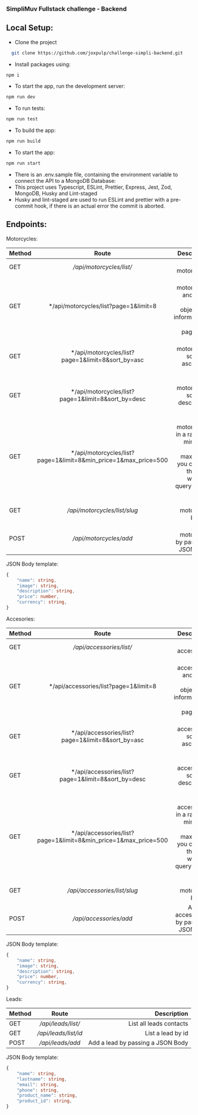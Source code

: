 ### SimpliMuv Fullstack challenge - Backend

## Local Setup:

- Clone the project

```bash
  git clone https://github.com/joxpulp/challenge-simpli-backend.git
```

- Install packages using:

```bash
npm i
```

- To start the app, run the development server:

```bash
npm run dev
```

- To run tests:

```bash
npm run test
```

- To build the app:

```bash
npm run build
```

- To start the app:

```bash
npm run start
```

- There is an .env.sample file, containing the environment variable to connect the API to a MongoDB Database:
- This project uses Typescript, ESLint, Prettier, Express, Jest, Zod, MongoDB, Husky and Lint-staged
- Husky and lint-staged are used to run ESLint and prettier with a pre-commit hook, if there is an actual error the commit is aborted.

## Endpoints:

Motorcycles:

| Method |                              Route                               |                                                                                                 Description |
| ------ | :--------------------------------------------------------------: | ----------------------------------------------------------------------------------------------------------: |
| GET    |                     _/api/motorcycles/list/_                     |                                                                                        List all motorcycles |
| GET    |              \*/api/motorcycles/list?page=1&limit=8              |                         List all motorcycles and also a paging object with informatation to do a pagination |
| GET    |        \*/api/motorcycles/list?page=1&limit=8&sort_by=asc        |                                                              List all motorcycles sorted in ascending order |
| GET    |       \*/api/motorcycles/list?page=1&limit=8&sort_by=desc        |                                                             List all motorcycles sorted in descending order |
| GET    | \*/api/motorcycles/list?page=1&limit=8&min_price=1&max_price=500 | Filters motorcycles in a range of min_price and max_price, you can use this filter with one query param too |
| GET    |                   _/api/motorcycles/list/slug_                   |                                                                                   List a motorcycle by slug |
| POST   |                      _/api/motorcycles/add_                      |                                                                    Adds a motorcycle by passing a JSON Body |

JSON Body template:

```Typescript
{
    "name": string,
    "image": string,
    "description": string,
    "price": number,
    "currency": string,
}
```

Accesories:

| Method |                              Route                               |                                                                                                 Description |
| ------ | :--------------------------------------------------------------: | ----------------------------------------------------------------------------------------------------------: |
| GET    |                     _/api/accessories/list/_                     |                                                                                        List all accessories |
| GET    |              \*/api/accessories/list?page=1&limit=8              |                         List all accessories and also a paging object with informatation to do a pagination |
| GET    |        \*/api/accessories/list?page=1&limit=8&sort_by=asc        |                                                              List all accessories sorted in ascending order |
| GET    |       \*/api/accessories/list?page=1&limit=8&sort_by=desc        |                                                             List all accessories sorted in descending order |
| GET    | \*/api/accessories/list?page=1&limit=8&min_price=1&max_price=500 | Filters accessories in a range of min_price and max_price, you can use this filter with one query param too |
| GET    |                   _/api/accessories/list/slug_                   |                                                                                   List a motorcycle by slug |
| POST   |                      _/api/accessories/add_                      |                                                                  Adds an accessesory by passing a JSON Body |

JSON Body template:

```Typescript
{
    "name": string,
    "image": string,
    "description": string,
    "price": number,
    "currency": string,
}
```

Leads:

| Method |        Route         |                       Description |
| ------ | :------------------: | --------------------------------: |
| GET    |  _/api/leads/list/_  |           List all leads contacts |
| GET    | _/api/leads/list/id_ |                 List a lead by id |
| POST   |   _/api/leads/add_   | Add a lead by passing a JSON Body |

JSON Body template:

```Typescript
{
    "name": string,
    "lastname": string,
    "email": string,
    "phone": string,
    "product_name": string,
    "product_id": string,
}
```
